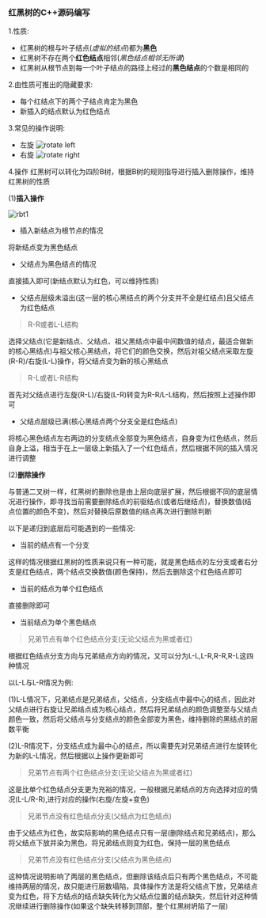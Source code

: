 ### 红黑树的C++源码编写
1.性质:
- 红黑树的根与叶子结点(*虚拟的结点*)都为**黑色**
- 红黑树不存在两个**红色结点**相邻(*黑色结点相邻无所谓*)
- 红黑树从根节点到每一个叶子结点的路径上经过的**黑色结点**的个数是相同的

2.由性质可推出的隐藏要求:
- 每个红结点下的两个子结点肯定为黑色
- 新插入的结点默认为红色结点

3.常见的操作说明:
- 左旋
![rotate left](https://github.com/user-attachments/assets/dd0c74a8-447a-44ab-a60a-325cb103efa4)
- 右旋
![rotate right](https://github.com/user-attachments/assets/d72216a9-0579-4bc8-9cc7-a3649b41290d)

4.操作
红黑树可以转化为四阶B树，根据B树的规则指导进行插入删除操作，维持红黑树的性质

(1)**插入操作**

![rbt1](https://github.com/user-attachments/assets/ba6cd933-91ac-48ce-bd58-1a032dcaea71)

- 插入新结点为根节点的情况
  
将新结点变为黑色结点
- 父结点为黑色结点的情况
  
直接插入即可(新结点默认为红色，可以维持性质)
- 父结点层级未溢出(这一层的核心黑结点的两个分支并不全是红结点)且父结点为红色结点
> R-R或者L-L结构

选择父结点(它是新结点、父结点、祖父黑结点中最中间数值的结点，最适合做新的核心黑结点)与祖父核心黑结点，将它们的颜色交换，然后对祖父结点采取左旋(R-R)/右旋(L-L)操作，将父结点变为新的核心黑结点

> R-L或者L-R结构

首先对父结点进行左旋(R-L)/右旋(L-R)转变为R-R/L-L结构，然后按照上述操作即可
- 父结点层级已满(核心黑结点两个分支全是红色结点)

将核心黑色结点左右两边的分支结点全部变为黑色结点，自身变为红色结点，然后自身上溢，相当于在上一层级上新插入了一个红色结点，然后根据不同的插入情况进行调整

(2)**删除操作**

与普通二叉树一样，红黑树的删除也是由上层向底层扩展，然后根据不同的底层情况进行操作，即寻找当前需要删除结点的前驱结点(或者后继结点)，替换数值(结点位置的颜色不变)，然后对替换后原数值的结点再次进行删除判断

以下是递归到底层后可能遇到的一些情况:

- 当前的结点有一个分支

这样的情况根据红黑树的性质来说只有一种可能，就是黑色结点的左分支或者右分支是红色结点，两个结点交换数值(颜色保持)，然后去删除这个红色结点即可

- 当前的结点为单个红色结点

直接删除即可

- 当前结点为单个黑色结点

> 兄弟节点有单个红色结点分支(无论父结点为黑或者红)

根据红色结点分支方向与兄弟结点方向的情况，又可以分为L-L,L-R,R-R,R-L这四种情况

以L-L与L-R情况为例:

(1)L-L情况下，兄弟结点是兄弟结点，父结点，分支结点中最中心的结点，因此对父结点进行右旋让兄弟结点成为核心结点，然后将兄弟结点的颜色调整至与父结点颜色一致，然后将父结点与分支结点的颜色全部变为黑色，维持删除的黑结点的层数平衡

(2)L-R情况下，分支结点成为最中心的结点，所以需要先对兄弟结点进行左旋转化为新的L-L情况，然后根据以上操作更新即可
> 兄弟节点有两个红色结点分支(无论父结点为黑或者红)

这是比单个红色结点分支更为充裕的情况，一般根据兄弟结点的方向选择对应的情况(L-L/R-R),进行对应的操作(右旋/左旋+变色)
> 兄弟节点没有红色结点分支(父结点为红色结点)

由于父结点为红色，故实际影响的黑色结点只有一层(删除结点和兄弟结点)，那么将父结点下放并染为黑色，将兄弟结点则变为红色，保持一层的黑色结点
> 兄弟节点没有红色结点分支(父结点为黑色结点)

这种情况说明影响了两层的黑色结点，但删除该结点后只有两个黑色结点，不可能维持两层的情况，故只能进行层数塌陷，具体操作方法是将父结点下放，兄弟结点变为红色，将下方结点的结点缺失转化为父结点位置的结点缺失，然后针对这种情况继续进行删除操作(如果这个缺失转移到顶部，整个红黑树坍陷了一层)

